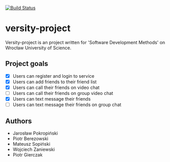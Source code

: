 [![Build Status](https://travis-ci.org/JaroslawPokropinski/versity-project.svg?branch=master)](https://travis-ci.org/JaroslawPokropinski/versity-project)
# versity-project

Versity-project is an project written for 'Software Development Methods' on Wrocław University of Science.

## Project goals
- [x] Users can register and login to service
- [x] Users can add friends to their friend list
- [x] Users can call their friends on video chat
- [ ] Users can call their friends on group video chat
- [x] Users can text message their friends
- [ ] Users can text message their friends on group chat

## Authors
+ Jarosław Pokropiński
+ Piotr Berezowski
+ Mateusz Sopiński
+ Wojciech Zaniewski
+ Piotr Gierczak

